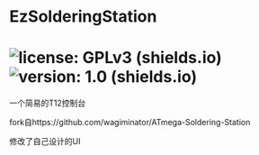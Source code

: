 # EzSolderingStation

#  ![license: GPLv3 (shields.io)](https://img.shields.io/badge/license-GPLv3-brightgreen)![version: 1.0 (shields.io)](https://img.shields.io/badge/version-1.0-brightgreen)

一个简易的T12控制台

fork自https://github.com/wagiminator/ATmega-Soldering-Station

修改了自己设计的UI